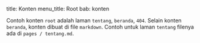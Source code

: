 title: Konten
menu_title: Root
bab: konten


Contoh konten `root` adalah laman `tentang`, `beranda`, `404`.
Selain konten `beranda`, konten dibuat di file `markdown`.
Contoh untuk laman `tentang` filenya ada di `pages / tentang.md`.
